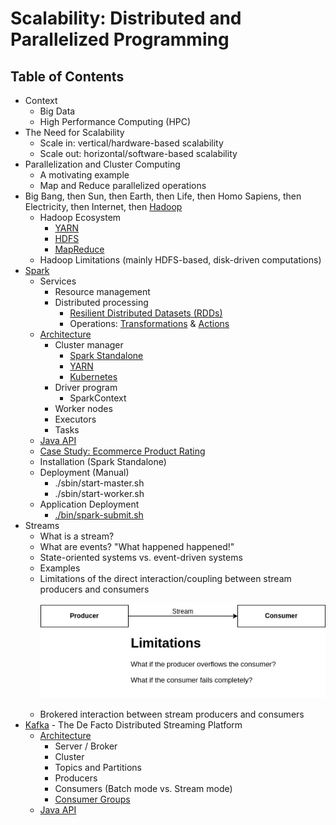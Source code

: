 # Scalability: Distributed and Parallelized Programming
## Table of Contents
- Context
  - Big Data
  - High Performance Computing (HPC)
- The Need for Scalability
  - Scale in: vertical/hardware-based scalability
  - Scale out: horizontal/software-based scalability
- Parallelization and Cluster Computing
  - A motivating example
  - Map and Reduce parallelized operations
- Big Bang, then Sun, then Earth, then Life, then Homo Sapiens, then Electricity, then Internet, then [Hadoop](https://hadoop.apache.org/)
  - Hadoop Ecosystem
    - [YARN](https://hadoop.apache.org/docs/stable/hadoop-yarn/hadoop-yarn-site/YARN.html)
    - [HDFS](https://hadoop.apache.org/docs/r1.2.1/hdfs_design.html)
    - [MapReduce](https://hadoop.apache.org/docs/stable/hadoop-mapreduce-client/hadoop-mapreduce-client-core/MapReduceTutorial.html)
  - Hadoop Limitations (mainly HDFS-based, disk-driven computations)
- [Spark](https://spark.apache.org/docs/latest/index.html)
  - Services
    - Resource management
    - Distributed processing
      - [Resilient Distributed Datasets (RDDs)](https://spark.apache.org/docs/latest/rdd-programming-guide.html#resilient-distributed-datasets-rdds)
      - Operations: [Transformations](https://spark.apache.org/docs/latest/rdd-programming-guide.html#transformations) & [Actions](https://spark.apache.org/docs/latest/rdd-programming-guide.html#actions)
  - [Architecture](https://spark.apache.org/docs/latest/cluster-overview.html)
    - Cluster manager
      - [Spark Standalone](https://spark.apache.org/docs/latest/spark-standalone.html)
      - [YARN](https://hadoop.apache.org/docs/current/hadoop-yarn/hadoop-yarn-site/YARN.html)
      - [Kubernetes](https://kubernetes.io)
    - Driver program
      - SparkContext
    - Worker nodes
    - Executors
    - Tasks
  - [Java API](https://spark.apache.org/docs/latest/api/java/org/apache/spark/api/java/package-summary.html)
  - [Case Study: Ecommerce Product Rating](./case-studies/rating)
  - Installation (Spark Standalone)
  - Deployment (Manual)
    - ./sbin/start-master.sh
    - ./sbin/start-worker.sh
  - Application Deployment
    - [./bin/spark-submit.sh](https://spark.apache.org/docs/latest/submitting-applications.html)
- Streams
  - What is a stream?
  - What are events? "What happened happened!"
  - State-oriented systems vs. event-driven systems
  - Examples
  - Limitations of the direct interaction/coupling between stream producers and consumers
    <p align="center"><img src="./figures/streams-direct.drawio.png"/><p>
  - Brokered interaction between stream producers and consumers
- [Kafka](https://kafka.apache.org/) - The De Facto Distributed Streaming Platform
  - [Architecture](./figures/Kafka-Cluster.png)
    - Server / Broker
    - Cluster
    - Topics and Partitions
    - Producers
    - Consumers (Batch mode vs. Stream mode)
    - [Consumer Groups](./figures/Kafka-Cluster-Consumer-Group.png)
  - [Java API](https://kafka.apache.org/10/javadoc/overview-summary.html)

